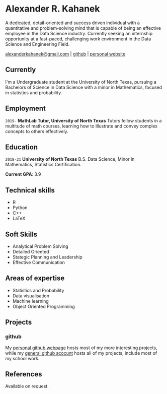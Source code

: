 # Alexander R. Kahanek
A dedicated, detail-oriented and success driven individual with a quantitative and problem-solving mind that is capable of being an effective employee in the Data Science industry. Currently seeking an internship opportunity at a fast-paced, challenging work environment in the Data Science and Engineering Field.

<div id="webaddress">
<a href="mailto:alexanderkahanek@gmail.com">alexanderkahanek@gmail.com</a>
|
<i class="fa fa-github"></i> <a href="http://github.com/alexander-kahanek">github</a>
|
<i class="fa fa-twitter"></i> <a href="http://alexander-kahanek.github.io">personal website</a>
</div>


## Currently

I'm a Undergraduate student at the University of North Texas, pursuing a Bachelors of Science in Data Science with a minor in Mathematics, focused in statistics and probability.

## Employment

`2019-` 
__MathLab Tutor, University of North Texas__ Tutors fellow students in a multitude of math courses, learning how to Illustrate and convey complex concepts to others effectively. 

## Education

`2018-21`
__University of North Texas__ B.S. Data Science, Minor in Mathematics, Statistics Certification.

__Current GPA__: 3.9

## Technical skills

* R
* Python
* C++
* LaTeX

## Soft Skills

* Analytical Problem Solving
* Detailed Oriented
* Stategic Planning and Leadership
* Effective Communication

## Areas of expertise

* Statistics and Probability
* Data visualisation
* Machine learning
* Object Oriented Programming

## Projects

### github

My [personal github webpage](https://alexander-kahanek.github.io) hosts most of my more interesting projects, while my [general github acocunt](https://github.com/alexander-kahanek) hosts all of my projects, include most of my school work.

## References

Available on request.

<!-- ### Footer

Last updated: May 2013 -->
